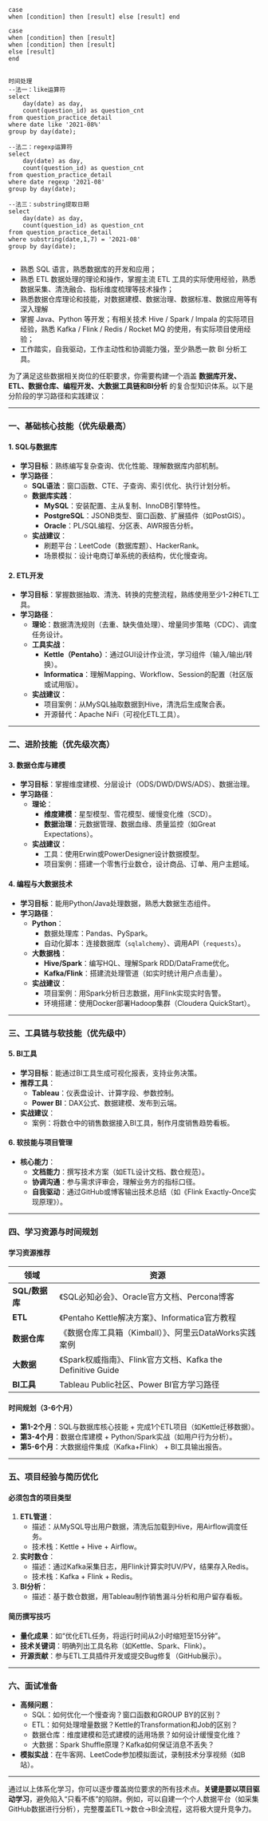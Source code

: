 
```
case 
when [condition] then [result] else [result] end

case 
when [condition] then [result]
when [condition] then [result]
else [result] 
end


时间处理
--法一：like运算符
select
    day(date) as day,
    count(question_id) as question_cnt
from question_practice_detail
where date like '2021-08%'
group by day(date);

--法二：regexp运算符
select
    day(date) as day,
    count(question_id) as question_cnt
from question_practice_detail
where date regexp '2021-08'
group by day(date);

--法三：substring提取日期
select
    day(date) as day,
    count(question_id) as question_cnt
from question_practice_detail
where substring(date,1,7) = '2021-08'
group by day(date);


```

- 熟悉 SQL 语言，熟悉数据库的开发和应用；
- 熟悉 ETL 数据处理的理论和操作，掌握主流 ETL 工具的实际使用经验，熟悉数据采集、清洗融合、指标维度梳理等技术操作；
- 熟悉数据仓库理论和技能，对数据建模、数据治理、数据标准、数据应用等有深入理解
- 掌握 Java、Python 等开发；有相关技术 Hive / Spark / lmpala 的实际项目经验，熟悉 Kafka / Flink / Redis / Rocket MQ 的使用，有实际项目使用经验；
- 工作踏实，自我驱动，工作主动性和协调能力强，至少熟悉一款 BI 分析工具。

为了满足这些数据相关岗位的任职要求，你需要构建一个涵盖 **数据库开发、ETL、数据仓库、编程开发、大数据工具链和BI分析** 的复合型知识体系。以下是分阶段的学习路径和实践建议：

---

### **一、基础核心技能（优先级最高）**
#### **1. SQL与数据库**
- **学习目标**：熟练编写复杂查询、优化性能、理解数据库内部机制。
- **学习路径**：
  - **SQL语法**：窗口函数、CTE、子查询、索引优化、执行计划分析。
  - **数据库实践**：
    - **MySQL**：安装配置、主从复制、InnoDB引擎特性。
    - **PostgreSQL**：JSONB类型、窗口函数、扩展插件（如PostGIS）。
    - **Oracle**：PL/SQL编程、分区表、AWR报告分析。
  - **实战建议**：
    - 刷题平台：LeetCode（数据库题）、HackerRank。
    - 场景模拟：设计电商订单系统的表结构，优化慢查询。

#### **2. ETL开发**
- **学习目标**：掌握数据抽取、清洗、转换的完整流程，熟练使用至少1-2种ETL工具。
- **学习路径**：
  - **理论**：数据清洗规则（去重、缺失值处理）、增量同步策略（CDC）、调度任务设计。
  - **工具实战**：
    - **Kettle（Pentaho）**：通过GUI设计作业流，学习组件（输入/输出/转换）。
    - **Informatica**：理解Mapping、Workflow、Session的配置（社区版或试用版）。
  - **实战建议**：
    - 项目案例：从MySQL抽取数据到Hive，清洗后生成聚合表。
    - 开源替代：Apache NiFi（可视化ETL工具）。

---

### **二、进阶技能（优先级次高）**
#### **3. 数据仓库与建模**
- **学习目标**：掌握维度建模、分层设计（ODS/DWD/DWS/ADS）、数据治理。
- **学习路径**：
  - **理论**：
    - **维度建模**：星型模型、雪花模型、缓慢变化维（SCD）。
    - **数据治理**：元数据管理、数据血缘、质量监控（如Great Expectations）。
  - **实战建议**：
    - 工具：使用Erwin或PowerDesigner设计数据模型。
    - 项目案例：搭建一个零售行业数仓，设计商品、订单、用户主题域。

#### **4. 编程与大数据技术**
- **学习目标**：能用Python/Java处理数据，熟悉大数据生态组件。
- **学习路径**：
  - **Python**：
    - 数据处理库：Pandas、PySpark。
    - 自动化脚本：连接数据库（`sqlalchemy`）、调用API（`requests`）。
  - **大数据栈**：
    - **Hive/Spark**：编写HQL、理解Spark RDD/DataFrame优化。
    - **Kafka/Flink**：搭建流处理管道（如实时统计用户点击量）。
  - **实战建议**：
    - 项目案例：用Spark分析日志数据，用Flink实现实时告警。
    - 环境搭建：使用Docker部署Hadoop集群（Cloudera QuickStart）。

---

### **三、工具链与软技能（优先级中）**
#### **5. BI工具**
- **学习目标**：能通过BI工具生成可视化报表，支持业务决策。
- **推荐工具**：
  - **Tableau**：仪表盘设计、计算字段、参数控制。
  - **Power BI**：DAX公式、数据建模、发布到云端。
- **实战建议**：
  - 案例：将数仓中的销售数据接入BI工具，制作月度销售趋势看板。

#### **6. 软技能与项目管理**
- **核心能力**：
  - **文档能力**：撰写技术方案（如ETL设计文档、数仓规范）。
  - **协调沟通**：参与需求评审会，理解业务方的指标口径。
  - **自我驱动**：通过GitHub或博客输出技术总结（如《Flink Exactly-Once实现原理》）。

---

### **四、学习资源与时间规划**
#### **学习资源推荐**
| **领域**       | **资源**                                                                 |
|----------------|-------------------------------------------------------------------------|
| **SQL/数据库**  | 《SQL必知必会》、Oracle官方文档、Percona博客                              |
| **ETL**        | 《Pentaho Kettle解决方案》、Informatica官方教程                          |
| **数据仓库**    | 《数据仓库工具箱（Kimball）》、阿里云DataWorks实践案例                     |
| **大数据**      | 《Spark权威指南》、Flink官方文档、Kafka the Definitive Guide             |
| **BI工具**      | Tableau Public社区、Power BI官方学习路径                                 |

#### **时间规划（3-6个月）**
- **第1-2个月**：SQL与数据库核心技能 + 完成1个ETL项目（如Kettle迁移数据）。
- **第3-4个月**：数据仓库建模 + Python/Spark实战（如用户行为分析）。
- **第5-6个月**：大数据组件集成（Kafka+Flink） + BI工具输出报告。

---

### **五、项目经验与简历优化**
#### **必须包含的项目类型**
1. **ETL管道**：  
   - 描述：从MySQL导出用户数据，清洗后加载到Hive，用Airflow调度任务。  
   - 技术栈：Kettle + Hive + Airflow。  
2. **实时数仓**：  
   - 描述：通过Kafka采集日志，用Flink计算实时UV/PV，结果存入Redis。  
   - 技术栈：Kafka + Flink + Redis。  
3. **BI分析**：  
   - 描述：基于数仓数据，用Tableau制作销售漏斗分析和用户留存看板。  

#### **简历撰写技巧**
- **量化成果**：如“优化ETL任务，将运行时间从2小时缩短至15分钟”。
- **技术关键词**：明确列出工具名称（如Kettle、Spark、Flink）。
- **开源贡献**：参与ETL工具插件开发或提交Bug修复（GitHub展示）。

---

### **六、面试准备**
- **高频问题**：
  - SQL：如何优化一个慢查询？窗口函数和GROUP BY的区别？
  - ETL：如何处理增量数据？Kettle的Transformation和Job的区别？
  - 数据仓库：维度建模和范式建模的适用场景？如何设计缓慢变化维？
  - 大数据：Spark Shuffle原理？Kafka如何保证消息不丢失？
- **模拟实战**：在牛客网、LeetCode参加模拟面试，录制技术分享视频（如B站）。

---

通过以上体系化学习，你可以逐步覆盖岗位要求的所有技术点。**关键是要以项目驱动学习**，避免陷入“只看不练”的陷阱。例如，可以自建一个个人数据平台（如采集GitHub数据进行分析），完整覆盖ETL→数仓→BI全流程，这将极大提升竞争力。